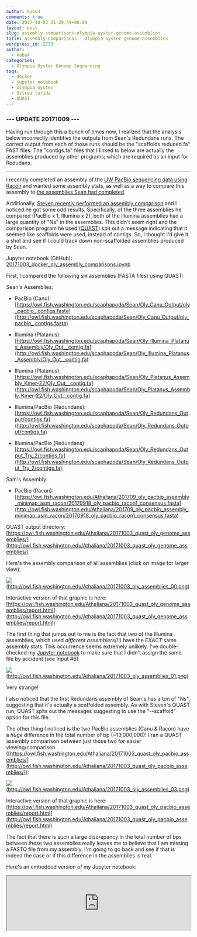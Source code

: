 ```yaml
---
author: kubu4
comments: true
date: 2017-10-03 21:29:49+00:00
layout: post
slug: assembly-comparisons-olympia-oyster-genome-assemblies
title: Assembly Comparisons - Olympia oyster genome assemblies
wordpress_id: 2733
author:
  - kubu4
categories:
  - Olympia Oyster Genome Sequencing
tags:
  - docker
  - jupyter notebook
  - olympia oyster
  - Ostrea lurida
  - QUAST
---
```


### --- UPDATE 20171009 ---



Having run through this a bunch of times now, I realized that the analysis below incorrectly identifies the outputs from Sean's Redundans runs. The correct output from each of those runs should be the "scaffolds.reduced.fa" FAST files. The "contigs.fa" files that I linked to below are actually the assemblies produced by other programs; which are required as an input for Redudans.



* * *



I recently completed an assembly of the [UW PacBio sequencing data using Racon](https://robertslab.github.io/sams-notebook/2017-09-18-genome-assembly-olympia-oyster-pacbio-minimapminiasmracon-3.html) and wanted some assembly stats, as well as a way to compare this assembly to [the assemblies Sean had completed](https://robertslab.github.io/sams-notebook/2017-08-28-project-progress-olympia-oyster-genome-assemblies-by-sean-bennett.html).

Additionally, [Steven recently performed an assembly comparison](https://sr320.github.io/Quast-Oly/) and I noticed he got some odd results. Specifically, of the three assemblies he compared (PacBio x 1, Illumina x 2), both of the Illumina assemblies had a large quantity of "Ns" in the assemblies. This didn't seem right and the comparison program he used ([QUAST](http://quast.sourceforge.net/quast)) spit out a message indicating that it seemed like scaffolds were used, instead of contigs. So, I thought I'd give it a shot and see if I could track down non-scaffolded assemblies produced by Sean.

Jupyter notebook (GitHub): [20171003_docker_oly_assembly_comparisons.ipynb](https://github.com/sr320/LabDocs/blob/master/jupyter_nbs/sam/20171003_docker_oly_assembly_comparisons.ipynb)

First, I compared the following six assemblies (FASTA files) using QUAST:

Sean's Assemblies:





  * PacBio (Canu): [https://owl.fish.washington.edu/scaphapoda/Sean/Oly_Canu_Output/oly_pacbio_.contigs.fasta](http://owl.fish.washington.edu/scaphapoda/Sean/Oly_Canu_Output/oly_pacbio_.contigs.fasta)


  * Illumina (Platanus): [https://owl.fish.washington.edu/scaphapoda/Sean/Oly_Illumina_Platanus_Assembly/Oly_Out__contig.fa](http://owl.fish.washington.edu/scaphapoda/Sean/Oly_Illumina_Platanus_Assembly/Oly_Out__contig.fa)


  * Illumina (Platanus): [https://owl.fish.washington.edu/scaphapoda/Sean/Oly_Platanus_Assembly_Kmer-22/Oly_Out__contig.fa](http://owl.fish.washington.edu/scaphapoda/Sean/Oly_Platanus_Assembly_Kmer-22/Oly_Out__contig.fa)


  * Illumina/PacBio (Redundans): [https://owl.fish.washington.edu/scaphapoda/Sean/Oly_Redundans_Output/contigs.fa](http://owl.fish.washington.edu/scaphapoda/Sean/Oly_Redundans_Output/contigs.fa)


  * Illumina/PacBio (Redundans): [https://owl.fish.washington.edu/scaphapoda/Sean/Oly_Redundans_Output_Try_2/contigs.fa](http://owl.fish.washington.edu/scaphapoda/Sean/Oly_Redundans_Output_Try_2/contigs.fa)



Sam's Assembly:



  * PacBio (Racon): [https://owl.fish.washington.edu/Athaliana/201709_oly_pacbio_assembly_minimap_asm_racon/20170918_oly_pacbio_racon1_consensus.fasta](http://owl.fish.washington.edu/Athaliana/201709_oly_pacbio_assembly_minimap_asm_racon/20170918_oly_pacbio_racon1_consensus.fasta)



QUAST output directory: [https://owl.fish.washington.edu/Athaliana/20171003_quast_oly_genome_assemblies/](http://owl.fish.washington.edu/Athaliana/20171003_quast_oly_genome_assemblies/)

Here's the assembly comparison of all assemblies (click on image for larger view):

![](https://owl.fish.washington.edu/Athaliana/20171003_oly_assemblies_00.png)(http://owl.fish.washington.edu/Athaliana/20171003_oly_assemblies_00.png)

Interactive version of that graphic is here: [https://owl.fish.washington.edu/Athaliana/20171003_quast_oly_genome_assemblies/report.html](http://owl.fish.washington.edu/Athaliana/20171003_quast_oly_genome_assemblies/report.html)

The first thing that jumps out to me is the fact that two of the Illumina assemblies, which used _different assemblers(!!)_ have the _EXACT_ same assembly stats. This occurrence seems extremely unlikely. I've double-checked my [Jupyter notebook](https://github.com/sr320/LabDocs/blob/master/jupyter_nbs/sam/20171003_docker_oly_assembly_comparisons.ipynb) to make sure that I didn't assign the same file by accident (see Input #6)

![](https://owl.fish.washington.edu/Athaliana/20171003_oly_assemblies_01.png)(http://owl.fish.washington.edu/Athaliana/20171003_oly_assemblies_01.png)

Very strange!

I also noticed that the first Redundans assembly of Sean's has a ton of "Ns", suggesting that it's actually a scaffolded assembly. As with Steven's QUAST run, QUAST spits out the messages suggesting to use the "--scaffold" option for this file.

The other thing I noticed is the two PacBio assemblies (Canu & Racon) have a _huge_ difference in the total number of bp (~13,000,000)! I ran a QUAST assembly comparison between just those two for easier viewing/comparison ([https://owl.fish.washington.edu/Athaliana/20171003_quast_oly_pacbio_assemblies/](http://owl.fish.washington.edu/Athaliana/20171003_quast_oly_pacbio_assemblies/)):

![](https://owl.fish.washington.edu/Athaliana/20171003_oly_assemblies_03.png)(http://owl.fish.washington.edu/Athaliana/20171003_oly_assemblies_03.png)

Interactive version of that graphic is here: [https://owl.fish.washington.edu/Athaliana/20171003_quast_oly_pacbio_assemblies/report.html](http://owl.fish.washington.edu/Athaliana/20171003_quast_oly_pacbio_assemblies/report.html)

The fact that there is such a large discrepancy in the total number of bps between these two assemblies really leaves me to believe that I am missing a FASTQ file from my assembly. I'm going to go back and see if that is indeed the case or if this difference in the assemblies is real.

Here's an embedded version of my Jupyter notebook:

<iframe src="https://nbviewer.jupyter.org/github/sr320/LabDocs/blob/master/jupyter_nbs/sam/20171003_docker_oly_assembly_comparisons.ipynb" width="100%" same_height_as="window" scrolling="yes"></iframe>
